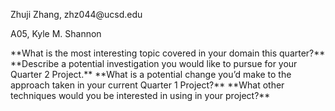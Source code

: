 <p>Zhuji Zhang, zhz044@ucsd.edu</p>
<p>A05, Kyle M. Shannon</p>
**What is the most interesting topic covered in your domain this quarter?**
**Describe a potential investigation you would like to pursue for your Quarter 2 Project.**
**What is a potential change you’d make to the approach taken in your current Quarter 1 Project?**
**What other techniques would you be interested in using in your project?**
